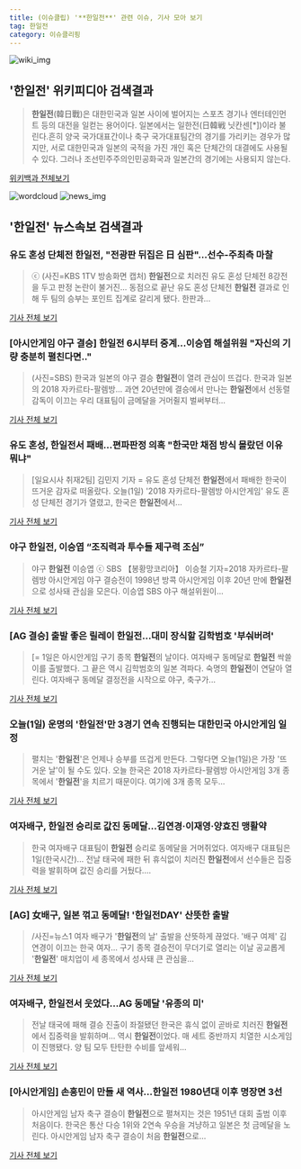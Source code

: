```yaml
---
title: (이슈클립) '**한일전**' 관련 이슈, 기사 모아 보기
tag: 한일전
category: 이슈클리핑
---
```

![wiki_img](https://user-images.githubusercontent.com/42597476/44503234-41136a80-a6d0-11e8-9071-6fc6418eafe4.png)
## **'**한일전**'** 위키피디아 검색결과
>**한일전**(韓日戰)은 대한민국과 일본 사이에 벌어지는 스포츠 경기나 엔터테인먼트 등의 대전을 일컫는 용어이다. 일본에서는 일한전(日韓戦 닛칸센[*])이라 불린다.흔히 양국 국가대표간이나 축구 국가대표팀간의 경기를 가리키는 경우가 많지만, 서로 대한민국과 일본의 국적을 가진 개인 혹은 단체간의 대결에도 사용될 수 있다. 그러나 조선민주주의인민공화국과 일본간의 경기에는 사용되지 않는다.

<a href="https://ko.wikipedia.org/wiki/한일전" target="_blank">위키백과 전체보기</a>

![wordcloud](https://s3.ap-northeast-2.amazonaws.com/lyrics101-wordcloud/2018-09-01-1535789564.png)
![news_img](https://user-images.githubusercontent.com/42597476/44507050-1206f400-a6e4-11e8-8d98-7ffbfebb353f.png)
## **'**한일전**'** 뉴스속보 검색결과
### 유도 혼성 단체전 **한일전**, "전광판 뒤집은 日 심판"…선수-주최측 마찰

>ⓒ (사진=KBS 1TV 방송화면 캡처) **한일전**으로 치러진 유도 혼성 단체전 8강전을 두고 판정 논란이 불거진... 동점으로 끝난 유도 혼성 단체전 **한일전** 결과로 인해 두 팀의 승부는 포인트 집계로 갈리게 됐다. 한판과...

<a href="http://www.dailian.co.kr/news/view/736601/?sc=naver" target="_blank">기사 전체 보기</a>

### [아시안게임 야구 결승] **한일전** 6시부터 중계...이승엽 해설위원 "자신의 기량 충분히 펼친다면.."

>(사진=SBS) 한국과 일본의 야구 결승 **한일전**이 열려 관심이 뜨겁다. 한국과 일본의 2018 자카르타-팔렘방... 과연 20년만에 결승에서 만나는 **한일전**에서 선동렬 감독이 이끄는 우리 대표팀이 금메달을 거머쥘지 벌써부터...

<a href="http://www.anewsa.com/detail.php?number=1364788&thread=06r02" target="_blank">기사 전체 보기</a>

### 유도 혼성, **한일전**서 패배…편파판정 의혹 "한국만 채점 방식 몰랐던 이유 뭐냐"

>[일요시사 취재2팀]  김민지 기자 = 유도 혼성 단체전 **한일전**에서 패배한 한국이 뜨거운 감자로 떠올랐다. 오늘(1일) '2018 자카르타-팔렘방 아시안게임' 유도 혼성 단체전 경기가 열렸고, 한국은 **한일전**에서...

<a href="http://www.ilyosisa.co.kr/news/articleView.html?idxno=151421" target="_blank">기사 전체 보기</a>

### 야구 **한일전**, 이승엽 “조직력과 투수들 제구력 조심”

>야구 **한일전** 이승엽 ⓒ SBS 【봉황망코리아】 이승철 기자=2018 자카르타-팔렘방 아시안게임 야구 결승전이 1998년 방콕 아시안게임 이후 20년 만에 **한일전**으로 성사돼 관심을 모은다. 이승엽 SBS 야구 해설위원이...

<a href="http://chinafocus.co.kr/view.php?no=24381" target="_blank">기사 전체 보기</a>

### [AG 결승] 출발 좋은 릴레이 **한일전**…대미 장식할 김학범호 '부숴버려'

>[= 1일은 아시안게임 구기 종목 **한일전**의 날이다. 여자배구 동메달로 **한일전** 싹쓸이를 출발했다. 그 끝은 역시 김학범호의 일본 격파다. 숙명의 **한일전**이 연달아 열린다. 여자배구 동메달 결정전을 시작으로 야구, 축구가...

<a href="http://www.sportalkorea.com/news/view.php?gisa_uniq=2018090116572455&section_code=10&cp=se&gomb=1" target="_blank">기사 전체 보기</a>

### 오늘(1일) 운명의 '**한일전**'만 3경기 연속 진행되는 대한민국 아시안게임 일정

>펼치는 '**한일전**'은 언제나 승부를 뜨겁게 만든다. 그렇다면 오늘(1일)은 가장 '뜨거운 날'이 될 수도 있다. 오늘 한국은 2018 자카르타-팔렘방 아시안게임 3개 종목에서 '**한일전**'을 치르기 때문이다. 여기에 3개 종목 모두...

<a href="http://www.insight.co.kr/news/175874" target="_blank">기사 전체 보기</a>

### 여자배구, **한일전** 승리로 값진 동메달…김연경·이재영·양효진 맹활약

>한국 여자배구 대표팀이 **한일전** 승리로 동메달을 거머쥐었다. 여자배구 대표팀은 1일(한국시간)... 전날 태국에 패한 뒤 휴식없이 치러진 **한일전**에서 선수들은 집중력을 발휘하며 값진 승리를 거뒀다....

<a href="http://www.kukinews.com/news/article.html?no=581731" target="_blank">기사 전체 보기</a>

### [AG] 女배구, 일본 꺾고 동메달! '**한일전**DAY' 산뜻한 출발

>/사진=뉴스1 여자 배구가 '**한일전**의 날' 출발을 산뜻하게 끊었다. '배구 여제' 김연경이 이끄는 한국 여자... 구기 종목 결승전이 무더기로 열리는 이날 공교롭게 '**한일전**' 매치업이 세 종목에서 성사돼 큰 관심을...

<a href="http://star.mt.co.kr/stview.php?no=2018090114235511906" target="_blank">기사 전체 보기</a>

### 여자배구, **한일전**서 웃었다…AG 동메달 '유종의 미'

>전날 태국에 패해 결승 진출이 좌절됐던 한국은 휴식 없이 곧바로 치러진 **한일전**에서 집중력을 발휘하며... 역시 **한일전**이었다. 매 세트 중반까지 치열한 시소게임이 진행됐다. 양 팀 모두 탄탄한 수비를 앞세워...

<a href="http://www.nocutnews.co.kr/news/5025224" target="_blank">기사 전체 보기</a>

### [아시안게임] 손흥민이 만들 새 역사…**한일전** 1980년대 이후 명장면 3선

>아시안게임 남자 축구 결승이 **한일전**으로 펼쳐지는 것은 1951년 대회 출범 이후 처음이다. 한국은 통산 다승 1위와 2연속 우승을 겨냥하고 일본은 첫 금메달을 노린다. 아시안게임 남자 축구 결승이 처음 **한일전**으로...

<a href="http://www.spotvnews.co.kr/?mod=news&act=articleView&idxno=233952" target="_blank">기사 전체 보기</a>


